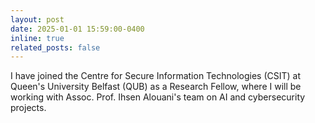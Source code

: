 ```yaml
---
layout: post
date: 2025-01-01 15:59:00-0400
inline: true
related_posts: false
---
```


I have joined the Centre for Secure Information Technologies (CSIT) at Queen's University Belfast (QUB) as a Research Fellow, where I will be working with Assoc. Prof. Ihsen Alouani's team on AI and cybersecurity projects.
